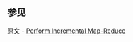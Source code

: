 ## 参见

原文 - [Perform Incremental Map-Reduce]( https://docs.mongodb.com/manual/tutorial/perform-incremental-map-reduce/ )

